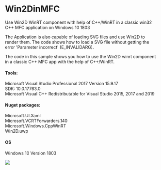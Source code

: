 # Win2DinMFC
Use Win2D WinRT component with help of C++/WinRT in a classic win32 C++ MFC application on Windows 10 1803

The Application is also capable of loading SVG files and use Win2D to render them. The code shows how to load a SVG file without getting the error 'Parameter incorrect' (E_INVALIDARG).

The code in this sample shows you how to use the Win2D winrt component in a classic C++ MFC app with the help of C++/WinRT.

#### Tools:
Microsoft Visual Studio Professional 2017 Version 15.9.17  
SDK: 10.0.17763.0  
Microsoft Visual C++ Redistributable for Visual Studio 2015, 2017 and 2019  

#### Nuget packages:
Microsoft.UI.Xaml  
Microsoft.VCRTForwarders.140  
Microsoft.Windows.CppWinRT  
Win2D.uwp  

#### OS
Windows 10 Version 1803

![](Win2DinMFC.gif)

